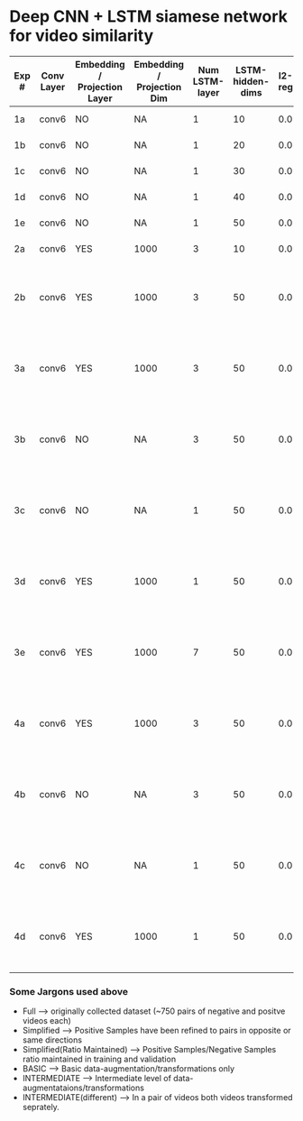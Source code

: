 # Deep CNN + LSTM siamese network for video similarity


| Exp #  | Conv Layer | Embedding / Projection Layer | Embedding / Projection Dim | Num LSTM-layer | LSTM-hidden-dims | l2-reg | batch-size | num-epochs | loss | images | train-accuracy | val-accuracy | train-val-test split| dataset-type| Data-Augmentations | Runtime| learning-rate | tied-weights |
|-----------| -----------|-----------------|---------------|------------|------------------|--------|-------| ---------- | ---- | ------ | -------------- | ------------ | -------------------| ----------------- |---------------| ------- | ---------- | ------ |
| 1a | conv6 | NO | NA | 1 | 10 | 0.0 | 8 | 10 | AAAI,16 | [accuracy](images/exp1/accuracy_10.pdf)   [loss](images/exp1/loss_10.pdf)| 696/1323 | 82/147 | 1323-147-0 | Full | NO | 1.7 hrs | 1e-3 | NO |
| 1b | conv6 | NO | NA | 1 | 20 | 0.0 | 8 | 10 | AAAI,16 | [accuracy](images/exp1/accuracy_20.pdf)   [loss](images/exp1/loss_20.pdf) | 724/1323 | 83/147 | 1323-147-0 | Full | NO | 1.7 hrs | 1e-3| NO |
| 1c | conv6 | NO | NA | 1 | 30 | 0.0 | 8 | 10 | AAAI,16 | [accuracy](images/exp1/accuracy_30.pdf)   [loss](images/exp1/loss_30.pdf) | 712/1323 | 80/147 | 1323-147-0 | Full | NO | 1.7 hrs | 1e-3| NO |
| 1d | conv6 | NO | NA | 1 | 40 | 0.0 | 8 | 10 | AAAI,16 | [accuracy](images/exp1/accuracy_40.pdf)   [loss](images/exp1/loss_40.pdf) | 704/1323 | 76/147 | 1323-147-0 | Full | NO| 1.7 hrs | 1e-3 | NO |
| 1e | conv6 | NO | NA | 1 | 50 | 0.0 | 8 | 10 | AAAI,16 | [accuracy](images/exp1/accuracy_50.pdf)   [loss](images/exp1/loss_50.pdf) | 704/1323 | 76/147 | 1323-147-0 | Full | NO | 1.7 hrs | 1e-3| NO |
| 2a | conv6 | YES | 1000 | 3 | 10 | 0.0 | 8 | 6  | contrastive | [accuracy](images/exp2/accuracy_10.pdf)   [loss](images/exp2/loss_10.pdf) | - | - | 1041-116-0 | Simplified | BASIC | 4.5 hrs| 1e-2| NO |
| 2b | conv6 | YES | 1000 | 3 | 50 | 0.0 | 8 | 17 | contrastive | [accuracy](images/exp2/accuracy_50.pdf)  [loss](images/exp2/loss_50.pdf) | - | - | 1041-116-0 | Simplified | INTERMEDIATE | 16hrs | 1e-2 with decay at 100 steps to 0.95x | NO |
| 3a | conv6 | YES | 1000 | 3 | 50 | 0.0 | 8 | 25 | contrastive |  [accuracy](images/exp3/accuracy_3a.pdf)  [loss](images/exp3/loss_3a.pdf) | 704/1042 | 81/115 | 1042-115-0 | Simplified (Ratio Maintained) | INTERMEDIATE(different) | 9.2hrs | 1e-2 with decay at 200 steps to 0.95x | YES |
| 3b | conv6 | NO | NA | 3 | 50 | 0.0 | 8 | 25 | contrastive |  [accuracy](images/exp3/accuracy_3b.pdf)  [loss](images/exp3/loss_3b.pdf) | 702/1042 | 81/115 | 1042-115-0 | Simplified (Ratio Maintained) | INTERMEDIATE(different) | 9hrs | 1e-2 with decay at 200 steps to 0.95x | YES |
| 3c | conv6 | NO | NA | 1 | 50 | 0.0 | 8 | 25 | contrastive |  [accuracy](images/exp3/accuracy_3b.pdf)  [loss](images/exp3/loss_3b.pdf) | 602/1042 | 71/115 | 1042-115-0 | Simplified (Ratio Maintained) | INTERMEDIATE(different) | 9.25hrs | 1e-2 with decay at 200 steps to 0.95x | YES |
| 3d | conv6 | YES | 1000 | 1 | 50 | 0.0 | 8 | 25 | contrastive | [accuracy](images/exp3/accuracy_3d.pdf)  [loss](images/exp3/loss_3d.pdf)  | 664/1042 | 66/115 | 1042-115-0 | Simplified (Ratio Maintained) | INTERMEDIATE(different) | 9hrs | 1e-2 with decay at 200 steps to 0.95x | YES|
| 3e | conv6 | YES | 1000 | 7 | 50 | 0.0 | 8 | 25 | contrastive | [accuracy](images/exp3/accuracy_3e.pdf)  [loss](images/exp3/loss_3e.pdf)  | 706/1041 | 85/115 | 1042-115-0 | Simplified (Ratio Maintained) | INTERMEDIATE(different) | 9.5hrs | 1e-2 with decay at 200 steps to 0.95x | YES |
| 4a | conv6 | YES | 1000 | 3 | 50 | 0.0 | 8 | 25 | contrastive | [accuracy](images/exp3/accuracy_4a.pdf)  [loss](images/exp3/loss_4a.pdf) | /1041 | /115 | 1042-115-0 | Simplified (Ratio Maintained) | INTERMEDIATE(different) | 15hrs | 1e-2 with decay at 200 steps to 0.95x | YES |
| 4b | conv6 | NO | NA | 3 | 50 | 0.0 | 8 | 25 | contrastive |  | | | 1042-115-0| Simplified (Ratio Maintained) | INTERMEDIATE(different) |  | 1e-2 with decay at 200 steps to 0.95x | YES |
| 4c | conv6 | NO | NA | 1 | 50 | 0.0 | 8 | 25 | contrastive |  | |  | 1042-115-0 | Simplified (Ratio Maintained) | INTERMEDIATE(different) |  | 1e-2 with decay at 200 steps to 0.95x | YES |
| 4d | conv6 | YES | 1000 | 1 | 50 | 0.0 | 8 | 25 | contrastive |   |  |  | 1042-115-0 | Simplified (Ratio Maintained) | INTERMEDIATE(different) |  | 1e-2 with decay at 200 steps to 0.95x | YES|


### Some Jargons used above  
* Full --> originally collected dataset (~750 pairs of negative and positve videos each)
* Simplified --> Positive Samples have been refined to pairs in opposite or same directions
* Simplified(Ratio Maintained) --> Positive Samples/Negative Samples ratio maintained in training and validation
* BASIC --> Basic data-augmentation/transformations only
* INTERMEDIATE --> Intermediate level of data-augmentataions/transformations
* INTERMEDIATE(different) --> In a pair of videos both videos transformed seprately.
